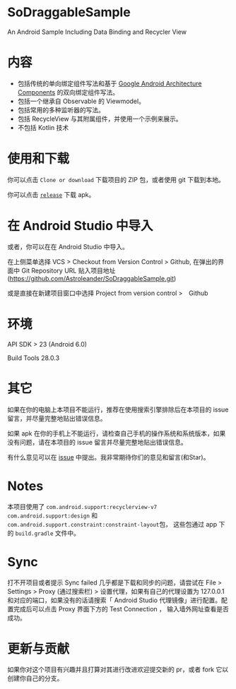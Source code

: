 # SoDraggableSample
An Android Sample Including Data Binding and Recycler View

# 内容
+ 包括传统的单向绑定组件写法和基于 [Google Android Architecture Components](https://developer.android.com/topic/libraries/architecture/) 的双向绑定组件写法。
+ 包括一个继承自 Observable 的 Viewmodel。
+ 包括常用的多种监听器的写法。
+ 包括 RecycleView 与其附属组件，并使用一个示例来展示。
+ 不包括 Kotlin 技术

# 使用和下载
你可以点击 `Clone or download` 下载项目的 ZIP 包，或者使用 git 下载到本地。

你可以点击 [`release`](https://github.com/Astroleander/SoDraggableSample/releases) 下载 apk。

# 在 Android Studio 中导入
或者，你可以在在 Android Studio 中导入。

在上侧菜单选择 VCS > Checkout from Version Control > Github, 在弹出的界面中 Git Repository URL 贴入项目地址(https://github.com/Astroleander/SoDraggableSample.git)

或是直接在新建项目窗口中选择 Project from version control >　Github

# 环境
API SDK > 23 (Android 6.0)

Build Tools 28.0.3

# 其它
如果在你的电脑上本项目不能运行，推荐在使用搜索引擎排除后在本项目的 issue 留言，并尽量完整地贴出错误信息。

如果 apk 在你的手机上不能运行，请检查自己手机的操作系统和系统版本，如果没有问题，请在本项目的 issue 留言并尽量完整地贴出错误信息。

有什么意见可以在 [issue](https://github.com/Astroleander/SoDraggableSample/issues) 中提出。我非常期待你们的意见和留言(和Star)。

# Notes
本项目使用了  `com.android.support:recyclerview-v7`  `com.android.support:design` 和 `com.android.support.constraint:constraint-layout`包，
这些包通过 app 下的 `build.gradle` 文件中。

# Sync
打不开项目或者提示 Sync failed 几乎都是下载和同步的问题，请尝试在 File > Settings > Proxy (通过搜索栏) > 设置代理，如果有自己的代理设置为 127.0.0.1 和对应的端口，如果没有的话请搜索「 Android Studio 代理镜像」进行配置。配置完成后可以点击 Proxy 界面下方的 Test Connection ， 输入墙外网址查看是否成功。

# 更新与贡献
如果你对这个项目有兴趣并且打算对其进行改进欢迎提交新的 pr，或者 fork 它以创建你自己的分支。
